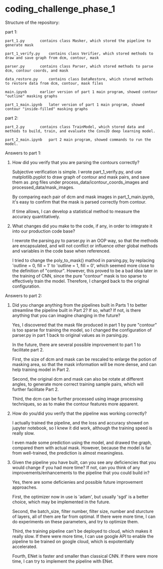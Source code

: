 # coding_challenge_phase_1

Structure of the repository:

part 1:

	part_1.py		contains class Masker, which stored the pipeline to generate mask
	
	part_1_verify.py	contains class Verifier, which stored methods to draw and save graph from dcm, contour, mask
	
	parser.py		contains class Parser, which stored methods to parse dcm, contour coords, and mask
	
	data_restore.py		contains class DataRestore, which stored methods to restore data from dcm, contour, mask files
	
	main.ipynb		earlier version of part 1 main program, showed contour "outline" masking graphs
	
	part_1_main.ipynb	later version of part 1 main program, showed contour "inside-filled" masking graphs

part 2:

	part_2.py		contains class TrainModel, which stored data and methods to build, train, and evaluate the Conv2D deep learning model.
	
	part_2_main.ipynb	part 2 main program, showed commands to run the model. 



Answers to part 1:

1. How did you verify that you are parsing the contours correctly?
	
    Subjective verification is simple. I wrote part_1_verify.py, and use matplotlib.pyplot to draw graph of contour and mask pairs, and save them as .png files under process_data/icontour_coords_images and processed_data/mask_images.
    
    By comparing each pair of dcm and mask images in part_1_main.ipynb, it's easy to confirm that the mask is parsed correctly from contour.
    
    If time allows, I can develop a statistical method to measure the accuracy quantitatively.
    
2. What changes did you make to the code, if any, in order to integrate it into our production code base? 
	
    I rewrote the parsing.py to parser.py in an OOP way, so that the methods are encapsulated, and will not conflict or influence other global methods and variables in the code base when referenced.
    
    I tried to change the poly_to_mask() mathod in parsing.py, by replacing 'outline = 0, fill = 1' to 'outline = 1, fill = 0', which seemed more close to the definition of "contour". However, this proved to be a bad idea later in the training of CNN, since the pure "contour" mask is too sparse to effectively train the model. Therefore, I changed back to the original configuration.

Answers to part 2:

1. Did you change anything from the pipelines built in Parts 1 to better streamline the pipeline built in Part 2? If so, what? If not, is there anything that you can imagine changing in the future?

	  Yes, I discovered that the mask file produced in part 1 by pure "contour" is too sparse for training the model, so I changed the configuration of parser.py in part 1 back to original values as in parsing.py.

	  In the future, there are several possible improvement to part 1 to facilitate part 2.

	  First, the size of dcm and mask can be rescaled to enlarge the potion of masking area, so that the mask information will be more dense, and can help training model in Part 2.

	  Second, the original dcm and mask can also be rotate at different angles, to generate more correct training sample pairs, which will further facilitate Part 2.

	  Third, the dcm can be further processed using image processing techniques, so as to make the contour features more apparent.

2. How do you/did you verify that the pipeline was working correctly?
   
	  I actually trained the pipeline, and the loss and accuracy showed on jupyter notebook, so I knew it did work, although the training speed is really slow.

	  I even made some prediction using the model, and drawed the graph, compared them with actual mask. However, because the model is far from well-trained, the prediction is almost meaningless.

3. Given the pipeline you have built, can you see any deficiencies that you would change if you had more time? If not, can you think of any improvements/enhancements to the pipeline that you could build in?
  
	  Yes, there are some deficienies and possible future improvement approaches.

	  First, the optimizer now in use is 'adam', but usually 'sgd' is a better choice, which may be implemented in the future.

	  Second, the batch_size, filter number, filter size, number and sturcture of layers, all of them are far from optimal. If there were more time, I can do experiments on these parameters, and try to optimize them.

	  Third, the training pipeline can't be deployed to cloud, which makes it really slow. If there were more time, I can use google API to enable the pipeline to be trained on google cloud, which is expotentially accelerated.

	  Fourth, ENet is faster and smaller than classical CNN. If there were more time, I can try to implement the pipeline with ENet.
